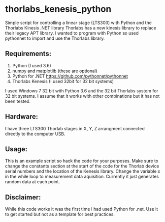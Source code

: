 # thorlabs_kenesis_python
Simple script for controlling a linear stage (LTS300) with Python and the Thorlabs Kinesis .NET library
Thorlabs has a new kinesis library to replace their legacy APT library. I wanted to program with Python so used pythonnet to import and use the Thorlabs library.
## Requirements:
1. Python (I used 3.6)
1. numpy and matplotlib (these are optional)
2. Python for .NET https://github.com/pythonnet/pythonnet
3. Thorlabs Kenesis (I used 32bit for 32 bit systems)

I used Windows 7 32 bit with Python 3.6 and the 32 bit Thorlabs system for 32 bit systems. I assume that it works with other combinations but it has not been tested.
## Hardware:
I have three LTS300 Thorlab stages in X, Y, Z arrangment connected directly to the computer USB.
## Usage:
This is an example script so hack the code for your purposes.
Make sure to change the constants section at the start of the code for the Thorlab device serial numbers and the location of the Kenesis library. Change the variable x in the while loop to measurement data aquisition. Currently it just generates random data at each point.
## Disclaimer: 
While this code works it was the first time I had used Python for .net. Use it to get started but not as a template for best practices.
